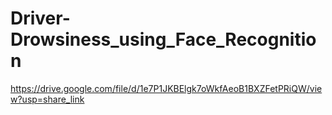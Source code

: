 # Driver-Drowsiness_using_Face_Recognition
https://drive.google.com/file/d/1e7P1JKBElgk7oWkfAeoB1BXZFetPRiQW/view?usp=share_link
